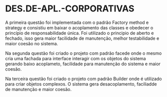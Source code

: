 # DES.DE-APL.-CORPORATIVAS

A primeira questão foi implementada com o padrão Factory method e strategy e consistiu em baixar o acoplamento das classes e obedecer o princípio de responsabilidade única.
Foi utilizado o principio de aberto e fechado, isso gera maior facilidade de manutenção, melhor testabilidade  e maior coesão no sistema. 

Na segunda questão foi criado o projeto com padrão facede onde o mesmo cria uma fachada para interface interagir com os objetos do sistema gerando baixo acoplameto, facilidade para manutenção do sistema e maior coesão.

Na terceira questão foi criado o projeto com padrão Builder onde é utilizado para criar objetos complexos. O sistema gera desacoplamento, faciliadde de manutenção e maior coesão.
